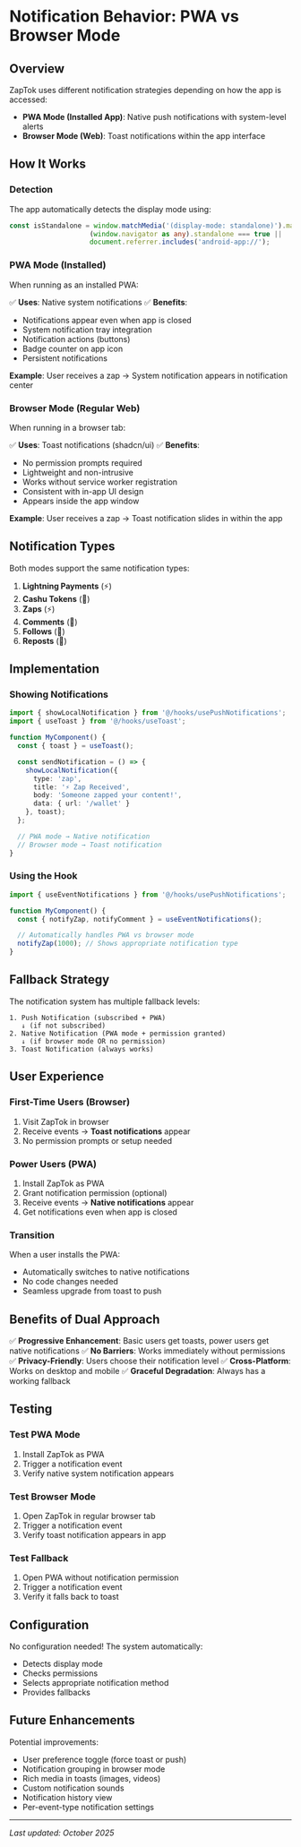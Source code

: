 # Notification Behavior: PWA vs Browser Mode

## Overview

ZapTok uses different notification strategies depending on how the app is accessed:

- **PWA Mode (Installed App)**: Native push notifications with system-level alerts
- **Browser Mode (Web)**: Toast notifications within the app interface

## How It Works

### Detection

The app automatically detects the display mode using:

```typescript
const isStandalone = window.matchMedia('(display-mode: standalone)').matches ||
                    (window.navigator as any).standalone === true ||
                    document.referrer.includes('android-app://');
```

### PWA Mode (Installed)

When running as an installed PWA:

✅ **Uses**: Native system notifications
✅ **Benefits**:
- Notifications appear even when app is closed
- System notification tray integration
- Notification actions (buttons)
- Badge counter on app icon
- Persistent notifications

**Example**: User receives a zap → System notification appears in notification center

### Browser Mode (Regular Web)

When running in a browser tab:

✅ **Uses**: Toast notifications (shadcn/ui)
✅ **Benefits**:
- No permission prompts required
- Lightweight and non-intrusive
- Works without service worker registration
- Consistent with in-app UI design
- Appears inside the app window

**Example**: User receives a zap → Toast notification slides in within the app

## Notification Types

Both modes support the same notification types:

1. **Lightning Payments** (⚡)
2. **Cashu Tokens** (🥜)
3. **Zaps** (⚡)
4. **Comments** (💬)
5. **Follows** (👤)
6. **Reposts** (🔁)

## Implementation

### Showing Notifications

```typescript
import { showLocalNotification } from '@/hooks/usePushNotifications';
import { useToast } from '@/hooks/useToast';

function MyComponent() {
  const { toast } = useToast();

  const sendNotification = () => {
    showLocalNotification({
      type: 'zap',
      title: '⚡ Zap Received',
      body: 'Someone zapped your content!',
      data: { url: '/wallet' }
    }, toast);
  };

  // PWA mode → Native notification
  // Browser mode → Toast notification
}
```

### Using the Hook

```typescript
import { useEventNotifications } from '@/hooks/usePushNotifications';

function MyComponent() {
  const { notifyZap, notifyComment } = useEventNotifications();

  // Automatically handles PWA vs browser mode
  notifyZap(1000); // Shows appropriate notification type
}
```

## Fallback Strategy

The notification system has multiple fallback levels:

```
1. Push Notification (subscribed + PWA)
   ↓ (if not subscribed)
2. Native Notification (PWA mode + permission granted)
   ↓ (if browser mode OR no permission)
3. Toast Notification (always works)
```

## User Experience

### First-Time Users (Browser)

1. Visit ZapTok in browser
2. Receive events → **Toast notifications** appear
3. No permission prompts or setup needed

### Power Users (PWA)

1. Install ZapTok as PWA
2. Grant notification permission (optional)
3. Receive events → **Native notifications** appear
4. Get notifications even when app is closed

### Transition

When a user installs the PWA:
- Automatically switches to native notifications
- No code changes needed
- Seamless upgrade from toast to push

## Benefits of Dual Approach

✅ **Progressive Enhancement**: Basic users get toasts, power users get native notifications
✅ **No Barriers**: Works immediately without permissions
✅ **Privacy-Friendly**: Users choose their notification level
✅ **Cross-Platform**: Works on desktop and mobile
✅ **Graceful Degradation**: Always has a working fallback

## Testing

### Test PWA Mode

1. Install ZapTok as PWA
2. Trigger a notification event
3. Verify native system notification appears

### Test Browser Mode

1. Open ZapTok in regular browser tab
2. Trigger a notification event
3. Verify toast notification appears in app

### Test Fallback

1. Open PWA without notification permission
2. Trigger a notification event
3. Verify it falls back to toast

## Configuration

No configuration needed! The system automatically:
- Detects display mode
- Checks permissions
- Selects appropriate notification method
- Provides fallbacks

## Future Enhancements

Potential improvements:

- User preference toggle (force toast or push)
- Notification grouping in browser mode
- Rich media in toasts (images, videos)
- Custom notification sounds
- Notification history view
- Per-event-type notification settings

---

*Last updated: October 2025*
